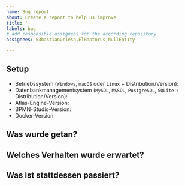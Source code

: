 ```yaml
---
name: Bug report
about: Create a report to help us improve
title: ''
labels: bug
# add responsible assignees for the according repository
assignees: S3bastianGriesa,ElRaptorus,NullEnt1ty

---
```


## Setup

- Betriebssystem (`Windows`, `macOS` oder `Linux` + Distribution/Version):
- Datenbankmanagementsystem (`MySQL`, `MSSQL`, `PostgreSQL`, `SQLite` + Distribution/Version):
- Atlas-Engine-Version:
- BPMN-Studio-Version:
- Docker-Version:

## Was wurde getan?



## Welches Verhalten wurde erwartet?



## Was ist stattdessen passiert?


